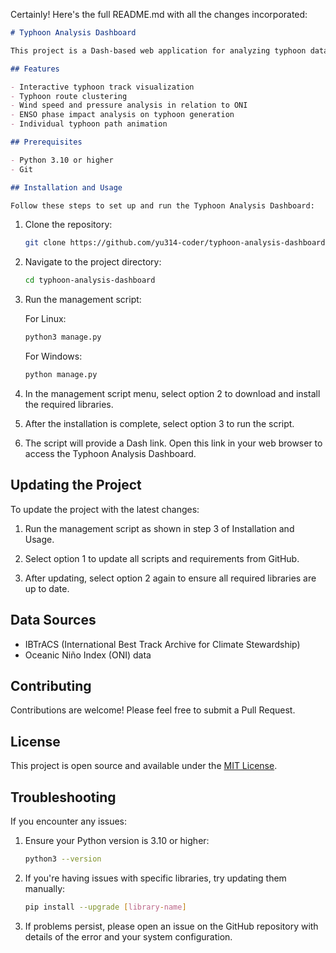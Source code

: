 Certainly! Here's the full README.md with all the changes incorporated:

```markdown
# Typhoon Analysis Dashboard

This project is a Dash-based web application for analyzing typhoon data in the West Pacific region. It provides various visualizations and analyses of typhoon tracks, wind speeds, pressures, and their relationships with the Oceanic Niño Index (ONI).

## Features

- Interactive typhoon track visualization
- Typhoon route clustering
- Wind speed and pressure analysis in relation to ONI
- ENSO phase impact analysis on typhoon generation
- Individual typhoon path animation

## Prerequisites

- Python 3.10 or higher
- Git

## Installation and Usage

Follow these steps to set up and run the Typhoon Analysis Dashboard:
```

1. Clone the repository:
   ```bash
   git clone https://github.com/yu314-coder/typhoon-analysis-dashboard.git
   ```

2. Navigate to the project directory:
   ```bash
   cd typhoon-analysis-dashboard
   ```

3. Run the management script:
   
   For Linux:
   ```bash
   python3 manage.py
   ```
   
   For Windows:
   ```bash
   python manage.py
   ```

4. In the management script menu, select option 2 to download and install the required libraries.

5. After the installation is complete, select option 3 to run the script.

6. The script will provide a Dash link. Open this link in your web browser to access the Typhoon Analysis Dashboard.

## Updating the Project

To update the project with the latest changes:

1. Run the management script as shown in step 3 of Installation and Usage.

2. Select option 1 to update all scripts and requirements from GitHub.

3. After updating, select option 2 again to ensure all required libraries are up to date.

## Data Sources

- IBTrACS (International Best Track Archive for Climate Stewardship)
- Oceanic Niño Index (ONI) data

## Contributing

Contributions are welcome! Please feel free to submit a Pull Request.

## License

This project is open source and available under the [MIT License](LICENSE).

## Troubleshooting

If you encounter any issues:

1. Ensure your Python version is 3.10 or higher:
   ```bash
   python3 --version
   ```

2. If you're having issues with specific libraries, try updating them manually:
   ```bash
   pip install --upgrade [library-name]
   ```

3. If problems persist, please open an issue on the GitHub repository with details of the error and your system configuration.
